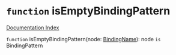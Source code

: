 # `function` isEmptyBindingPattern

[Documentation Index](../README.md)

`function` isEmptyBindingPattern(node: [BindingName](../type.BindingName/README.md)): node `is` BindingPattern

